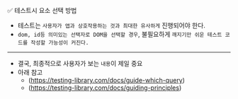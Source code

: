 ✅ 테스트시 요소 선택 방법
* 테스트는 `사용자가 앱과 상호작용하는 것과 최대한 유사하게` 진행되어야 한다.
* `dom, id등 의미있는 선택자로 DOM을 선택할 경우`, 불필요하게 `깨지기만 쉬운 테스트 코드를 작성할 가능성이 커진다.`

<hr />

* 결국, 최종적으로 사용자가 보는 `내용`이 제일 중요
* 아래 참고
  * (https://testing-library.com/docs/guide-which-query)
  * (https://testing-library.com/docs/guiding-principles)